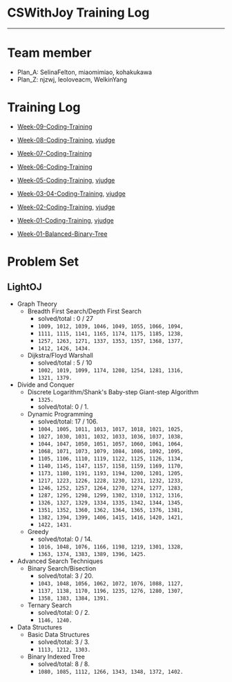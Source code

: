 # CSWithJoy Training Log
---
# Team member

* Plan_A: SelinaFelton, miaomimiao, kohakukawa
* Plan_Z: njzwj, leoloveacm, WelkinYang

# Training Log
* [Week-09-Coding-Training](https://github.com/CSWithJoy/Week-09-Coding-Training)

* [Week-08-Coding-Training](https://github.com/CSWithJoy/Week-08-Coding-Training), [vjudge](http://acm.hust.edu.cn/vjudge/contest/view.action?cid=118301#overview)

* [Week-07-Coding-Training](https://github.com/CSWithJoy/Week-07-Coding-Training)

* [Week-06-Coding-Training](https://github.com/CSWithJoy/Week-06-Coding-Training)

* [Week-05-Coding-Training](https://github.com/CSWithJoy/Week-05-Coding-Training), [vjudge](http://acm.hust.edu.cn/vjudge/contest/view.action?cid=116057#overview)
* [Week-03-04-Coding-Training](https://github.com/CSWithJoy/Week-03-04-Coding-Training), [vjudge](http://acm.hust.edu.cn/vjudge/contest/view.action?cid=114291#overview)
* [Week-02-Coding-Training](https://github.com/CSWithJoy/Week-02-Coding-Training), [vjudge](http://acm.hust.edu.cn/vjudge/contest/toEditContest.action?cid=113422)
* [Week-01-Coding-Training](https://github.com/CSWithJoy/Week-01-Coding-Training), [vjudge](http://acm.hust.edu.cn/vjudge/contest/view.action?cid=113219#overview)
* [Week-01-Balanced-Binary-Tree](https://github.com/CSWithJoy/Week-01-Balanced-Binary-Tree)

# Problem Set
## LightOJ
* Graph Theory
	* Breadth First Search/Depth First Search
		* solved/total : 0 / 27
		* `1009, 1012, 1039, 1046, 1049, 1055, 1066, 1094,`
		* `1111, 1115, 1141, 1165, 1174, 1175, 1185, 1238,`
		* `1257, 1263, 1271, 1337, 1353, 1357, 1368, 1377,`
		* `1412, 1426, 1434.`
	* Dijkstra/Floyd Warshall
		* solved/total : 5 / 10
		* `1002, 1019, 1099, 1174, 1208, 1254, 1281, 1316,`
		* `1321, 1379.`	
* Divide and Conquer
	* Discrete Logarithm/Shank's Baby-step Giant-step Algorithm
		* `1325.`
		* solved/total: 0 / 1.
	* Dynamic Programming
		* solved/total: 17 / 106.
		* `1004, 1005, 1011, 1013, 1017, 1018, 1021, 1025,`
		* `1027, 1030, 1031, 1032, 1033, 1036, 1037, 1038,`
		* `1044, 1047, 1050, 1051, 1057, 1060, 1061, 1064,`
		* `1068, 1071, 1073, 1079, 1084, 1086, 1092, 1095,`
		* `1105, 1106, 1110, 1119, 1122, 1125, 1126, 1134,`
		* `1140, 1145, 1147, 1157, 1158, 1159, 1169, 1170,`
		* `1173, 1180, 1191, 1193, 1194, 1200, 1201, 1205,`
		* `1217, 1223, 1226, 1228, 1230, 1231, 1232, 1233,`
		* `1246, 1252, 1257, 1264, 1270, 1274, 1277, 1283,`
		* `1287, 1295, 1298, 1299, 1302, 1310, 1312, 1316,`
		* `1326, 1327, 1329, 1334, 1335, 1342, 1344, 1345,`
		* `1351, 1352, 1360, 1362, 1364, 1365, 1376, 1381,`
		* `1382, 1394, 1399, 1406, 1415, 1416, 1420, 1421,`
		* `1422, 1431.`
	* Greedy
		* solved/total: 0 / 14.
		* `1016, 1048, 1076, 1166, 1198, 1219, 1301, 1328,`
		* `1363, 1374, 1383, 1389, 1396, 1425.`
* Advanced Search Techniques
	* Binary Search/Bisection
		* solved/total: 3 / 20.
		* `1043, 1048, 1056, 1062, 1072, 1076, 1088, 1127,`
		* `1137, 1138, 1170, 1196, 1235, 1276, 1280, 1307,`
		* `1358, 1383, 1384, 1391.`
	* Ternary Search
		* solved/total: 0 / 2.
		* `1146, 1240.`
* Data Structures
	* Basic Data Structures
		* solved/total: 3 / 3.
		* `1113, 1212, 1303.`
	* Binary Indexed Tree
		* solved/total: 8 / 8.
		* `1080, 1085, 1112, 1266, 1343, 1348, 1372, 1402.`